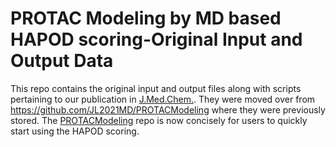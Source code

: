 # PROTAC Modeling by MD based HAPOD scoring-Original Input and Output Data

This repo contains the original input and output files along with scripts pertaining to our publication in [J.Med.Chem.](https://pubs.acs.org/doi/full/10.1021/acs.jmedchem.1c02155). They were moved over from https://github.com/JL2021MD/PROTACModeling where they were previously stored. The [PROTACModeling](https://github.com/JL2021MD/PROTACModeling) repo is now concisely for users to quickly start using the HAPOD scoring.
